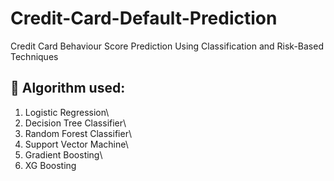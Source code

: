 # Credit-Card-Default-Prediction
Credit Card Behaviour Score Prediction Using Classification and Risk-Based Techniques
## 📖 Algorithm used:
   1. Logistic Regression\
   2. Decision Tree Classifier\
   3. Random Forest Classifier\
   4. Support Vector Machine\
   5. Gradient Boosting\
   6. XG Boosting
